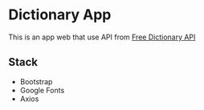 # Dictionary App
This is an app web that use API from [Free Dictionary API](https://dictionaryapi.dev/)

## Stack  
- Bootstrap
- Google Fonts
- Axios